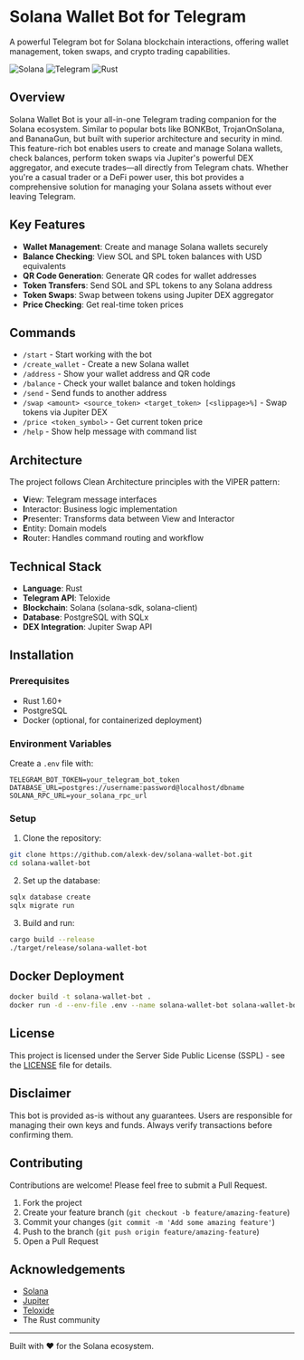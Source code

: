 # Solana Wallet Bot for Telegram

A powerful Telegram bot for Solana blockchain interactions, offering wallet management, token swaps, and crypto trading capabilities.

![Solana](https://img.shields.io/badge/Solana-black?style=for-the-badge&logo=solana)
![Telegram](https://img.shields.io/badge/Telegram-blue?style=for-the-badge&logo=telegram)
![Rust](https://img.shields.io/badge/Rust-orange?style=for-the-badge&logo=rust)

## Overview

Solana Wallet Bot is your all-in-one Telegram trading companion for the Solana ecosystem. Similar to popular bots like BONKBot, TrojanOnSolana, and BananaGun, but built with superior architecture and security in mind. This feature-rich bot enables users to create and manage Solana wallets, check balances, perform token swaps via Jupiter's powerful DEX aggregator, and execute trades—all directly from Telegram chats. Whether you're a casual trader or a DeFi power user, this bot provides a comprehensive solution for managing your Solana assets without ever leaving Telegram.

## Key Features

- **Wallet Management**: Create and manage Solana wallets securely
- **Balance Checking**: View SOL and SPL token balances with USD equivalents
- **QR Code Generation**: Generate QR codes for wallet addresses
- **Token Transfers**: Send SOL and SPL tokens to any Solana address
- **Token Swaps**: Swap between tokens using Jupiter DEX aggregator
- **Price Checking**: Get real-time token prices

## Commands

- `/start` - Start working with the bot
- `/create_wallet` - Create a new Solana wallet
- `/address` - Show your wallet address and QR code
- `/balance` - Check your wallet balance and token holdings
- `/send` - Send funds to another address
- `/swap <amount> <source_token> <target_token> [<slippage>%]` - Swap tokens via Jupiter DEX
- `/price <token_symbol>` - Get current token price
- `/help` - Show help message with command list

## Architecture

The project follows Clean Architecture principles with the VIPER pattern:

- **V**iew: Telegram message interfaces
- **I**nteractor: Business logic implementation
- **P**resenter: Transforms data between View and Interactor
- **E**ntity: Domain models
- **R**outer: Handles command routing and workflow

## Technical Stack

- **Language**: Rust
- **Telegram API**: Teloxide
- **Blockchain**: Solana (solana-sdk, solana-client)
- **Database**: PostgreSQL with SQLx
- **DEX Integration**: Jupiter Swap API

## Installation

### Prerequisites

- Rust 1.60+
- PostgreSQL
- Docker (optional, for containerized deployment)

### Environment Variables

Create a `.env` file with:

```
TELEGRAM_BOT_TOKEN=your_telegram_bot_token
DATABASE_URL=postgres://username:password@localhost/dbname
SOLANA_RPC_URL=your_solana_rpc_url
```

### Setup

1. Clone the repository:
```bash
git clone https://github.com/alexk-dev/solana-wallet-bot.git
cd solana-wallet-bot
```

2. Set up the database:
```bash
sqlx database create
sqlx migrate run
```

3. Build and run:
```bash
cargo build --release
./target/release/solana-wallet-bot
```

## Docker Deployment

```bash
docker build -t solana-wallet-bot .
docker run -d --env-file .env --name solana-wallet-bot solana-wallet-bot
```

## License

This project is licensed under the Server Side Public License (SSPL) - see the [LICENSE](LICENSE) file for details.

## Disclaimer

This bot is provided as-is without any guarantees. Users are responsible for managing their own keys and funds. Always verify transactions before confirming them.

## Contributing

Contributions are welcome! Please feel free to submit a Pull Request.

1. Fork the project
2. Create your feature branch (`git checkout -b feature/amazing-feature`)
3. Commit your changes (`git commit -m 'Add some amazing feature'`)
4. Push to the branch (`git push origin feature/amazing-feature`)
5. Open a Pull Request

## Acknowledgements

- [Solana](https://solana.com/)
- [Jupiter](https://jup.ag/)
- [Teloxide](https://github.com/teloxide/teloxide)
- The Rust community

---

Built with ❤️ for the Solana ecosystem.
